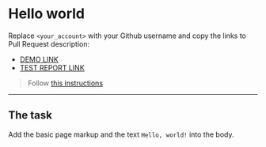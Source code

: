 # Hello world
Replace `<your_account>` with your Github username and copy the links to Pull Request description:
- [DEMO LINK](https://stasianich.github.io/layout_hello-world/)
- [TEST REPORT LINK](https://stasianich.github.io/layout_hello-world/report/html_report/)

> Follow [this instructions](https://github.com/mate-academy/layout_task-guideline#how-to-solve-the-layout-tasks-on-github)
___

## The task 
Add the basic page markup and the text `Hello, world!` into the body.
